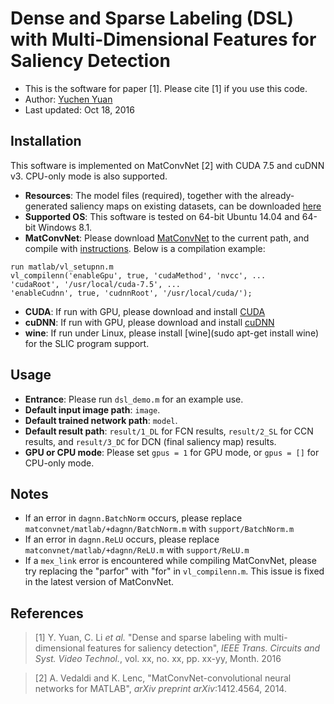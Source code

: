 # Dense and Sparse Labeling (DSL) with Multi-Dimensional Features for Saliency Detection
- This is the software for paper [1]. Please cite [1] if you use this code.
- Author: [Yuchen Yuan](mailto:yyua4798@uni.sydney.edu.au)
- Last updated: Oct 18, 2016

## Installation
This software is implemented on MatConvNet [2] with CUDA 7.5 and cuDNN v3. CPU-only mode is also supported.
- **Resources**: The model files (required), together with the already-generated saliency maps on existing datasets, can be downloaded [here](http://pan.baidu.com/s/1c2hzzKc)
- **Supported OS**: This software is tested on 64-bit Ubuntu 14.04 and 64-bit Windows 8.1.
- **MatConvNet**: Please download [MatConvNet](http://www.vlfeat.org/matconvnet/) to the current path, and compile with [instructions](http://www.vlfeat.org/matconvnet/install/). Below is a compilation example:
```
run matlab/vl_setupnn.m
vl_compilenn('enableGpu', true, 'cudaMethod', 'nvcc', ...
'cudaRoot', '/usr/local/cuda-7.5', ...
'enableCudnn', true, 'cudnnRoot', '/usr/local/cuda/');
```
- **CUDA**: If run with GPU, please download and install [CUDA](https://developer.nvidia.com/cuda-toolkit-archive)
- **cuDNN**: If run with GPU, please download and install [cuDNN](https://developer.nvidia.com/cudnn)
- **wine**: If run under Linux, please install [wine](sudo apt-get install wine) for the SLIC program support.

## Usage
- **Entrance**: Please run `dsl_demo.m` for an example use. 
- **Default input image path**: `image`.
- **Default trained network path**: `model`.
- **Default result path**: `result/1_DL` for FCN results, `result/2_SL` for CCN results, and `result/3_DC` for DCN (final saliency map) results.
- **GPU or CPU mode**: Please set `gpus = 1` for GPU mode, or `gpus = []` for CPU-only mode.

## Notes
- If an error in `dagnn.BatchNorm` occurs, please replace `matconvnet/matlab/+dagnn/BatchNorm.m` with `support/BatchNorm.m`
- If an error in `dagnn.ReLU` occurs, please replace `matconvnet/matlab/+dagnn/ReLU.m` with `support/ReLU.m`
- If a `mex_link` error is encountered while compiling MatConvNet, please try replacing the "parfor" with "for" in `vl_compilenn.m`. This issue is fixed in the latest version of MatConvNet.

## References
> [1] Y. Yuan, C. Li *et al.* "Dense and sparse labeling with multi-dimensional features for saliency detection", *IEEE Trans. Circuits and Syst. Video Technol.*, vol. xx, no. xx, pp. xx-yy, Month. 2016

> [2] A. Vedaldi and K. Lenc, "MatConvNet-convolutional neural networks for MATLAB", *arXiv preprint arXiv*:1412.4564, 2014.
